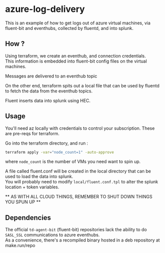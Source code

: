 # azure-log-delivery
  
This is an example of how to get logs out of azure virtual machines, via fluent-bit and eventhubs, collected by fluentd, and into splunk.  

## How ?

Using terraform, we create an eventhub, and connection credentials.  
This information is embedded into fluent-bit config files on the virtual machines.  
  
Messages are delivered to an eventhub topic  
  
On the other end, terraform spits out a local file that can be used by fluentd to fetch the data from the eventhub topics.  
  
Fluent inserts data into splunk using HEC.  
  
## Usage 

You'll need az locally with credentials to control your subscription. These are pre-reqs for terraform.
  
Go into the terraform directory, and run :
```bash
terraform apply -var="node_count=1" -auto-approve
```

where `node_count` is the number of VMs you need want to spin up.

A file called fluent.conf will be created in the local directory that can be used to load the data into splunk.  
You will probably need to modify `local/fluent.conf.tpl` to alter the splunk location + token variables.

** AS WITH ALL CLOUD THINGS, REMEMBER TO SHUT DOWN THINGS YOU SPUN UP **

## Dependencies

The official `td-agent-bit` (fluent-bit) repositories lack the ability to do `SASL_SSL` communications to azure eventhubs.  
As a convenience, there's a recompiled binary hosted in a deb repository at make.run/repo 
